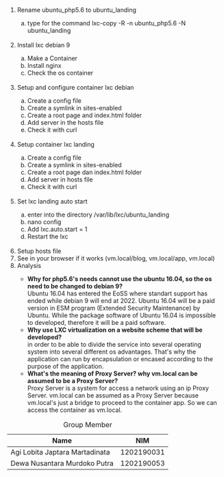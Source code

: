 <ol type="1">  
  <li>Rename ubuntu_php5.6 to ubuntu_landing</li>
  <img src="https://github.com/agisx/Container-LXC-Ubuntu20Server/blob/main/images/Soal%20Praktikum01/1.1.%20Rename%20Container%20Tanpa%20Clone.PNG?raw=true" alt="">
  <br>
  <ol type="a">  
    <li>type for the command lxc-copy -R -n ubuntu_php5.6 -N ubuntu_landing</li>
  </ol>
  <br>
  <li>Install lxc debian 9</li>
  <img src="https://github.com/agisx/Container-LXC-Ubuntu20Server/blob/main/images/Soal%20Praktikum01/0.1%20Debian%209%20info.PNG?raw=true" alt="">
  <ol type="a">  
    <li>Make a Container</li>
    <li>Install nginx</li>
    <li>Check the os container</li>
  </ol>
  <br>
  <li>Setup and configure container lxc debian</li>
  <img src="https://github.com/agisx/Container-LXC-Ubuntu20Server/blob/main/images/Soal%20Praktikum01/2.1.%20Config,%20Folder,%20and%20File.PNG?raw=true" alt="">
  <br>
  <img src="https://github.com/agisx/Container-LXC-Ubuntu20Server/blob/main/images/Soal%20Praktikum01/2.3.%20Folder%20root%20page%20Debian%209.PNG?raw=true" alt="">
  <br>
  <img src="https://github.com/agisx/Container-LXC-Ubuntu20Server/blob/main/images/Soal%20Praktikum01/2.5.%20Curl%20Debian%209%20APP%20PHP5.PNG?raw=true" alt="">
  <ol type="a">  
    <li>Create a config file</li>
    <li>Create a symlink in sites-enabled</li>
    <li>Create a root page and index.html folder</li>
    <li>Add server in the hosts file</li>
    <li>Check it with curl</li>
  </ol>
  <br>
  <li>Setup container lxc landing</li>
  <img src="https://github.com/agisx/Container-LXC-Ubuntu20Server/blob/main/images/Soal%20Praktikum01/4.1.%20Config,%20Folder,%20and%20File.PNG?raw=true" alt="">
  <br>
  <img src="https://github.com/agisx/Container-LXC-Ubuntu20Server/blob/main/images/Soal%20Praktikum01/4.3.%20Folder%20root%20page%20Ubuntu%20Landing.PNG?raw=true" alt="">
  <br>
  <img src="https://github.com/agisx/Container-LXC-Ubuntu20Server/blob/main/images/Soal%20Praktikum01/4.5.%20Curl%20Ubuntu%20Landing%20page.PNG?raw=true" alt="">
  <ol type="a">  
    <li>Create a config file</li>
    <li>Create a symlink in sites-enabled</li>
    <li>Create a root page dan index.html folder</li>
    <li>Add server in hosts file</li>
    <li>Check it with curl</li>
  </ol>
  <br>
  <li>Set lxc landing auto start</li>
  <img src="https://github.com/agisx/Container-LXC-Ubuntu20Server/blob/main/images/Soal%20Praktikum01/7.1.%20Auto%20start%20on%20landing%20page.PNG?raw=true" alt="">
  <ol type="a">  
    <li>enter into the directory /var/lib/lxc/ubuntu_landing</li>
    <li>nano config</li>
    <li>Add lxc.auto.start = 1</li>
    <li>Restart the lxc</li> 
  </ol>
  <br>
  <li>Setup hosts file</li>
  <img src="https://github.com/agisx/Container-LXC-Ubuntu20Server/blob/main/images/Soal%20Praktikum01/5.%20Host%20file%20in%20vm.PNG?raw=true" alt="">
  <br>
  <li>See in your browser if it works (vm.local/blog, vm.local/app, vm.local)</li>
  <img src="https://github.com/agisx/Container-LXC-Ubuntu20Server/blob/main/images/Soal%20Praktikum01/6.1.%20Check%20in%20windws%20browser.PNG?raw=true" alt="">
  <br>
  <li>Analysis</li>
  <ul>  
    <li><strong>Why for php5.6's needs cannot use the ubuntu 16.04, so the os need to be changed to debian 9?</strong></li>
    Ubuntu 16.04 has entered the EoSS where standart support has ended while debian 9 will end at 2022. Ubuntu 16.04 will be a paid version in ESM program (Extended Security Maintenance) by Ubuntu. While the package software of Ubuntu 16.04 is impossible to developed, therefore it will be a paid software. 
  <br>
    <li><strong>Why use LXC virtualization on a website scheme that will be developed?</strong></li>
    in order to be able to divide the service into several operating system into several different os advantages. That's why the application can run by encapsulation or encased according to the purpose of the application. 
  <br>
    <li><strong>What's the meaning of Proxy Server? why vm.local can be assumed to be a Proxy Server?</strong></li> 
   Proxy Server is a system for access a network using an ip Proxy Server. vm.local can be assumed as a Proxy Server because vm.local's just a bridge to proceed to the container app. So we can access the container as vm.local.
  </ul>
</ol>
<table>
  <caption>Group Member</caption>
  <thead>
    <tr>
      <th>Name</th>
      <th>NIM</th>
    </tr>
  </thead>
  <tbody>
    <tr>
      <td>Agi Lobita Japtara Martadinata</td>
      <td>1202190031</td>
    </tr>
    <tr>
      <td>Dewa Nusantara Murdoko Putra</td>
      <td>1202190053</td>
    </tr>
  </tbody>
</table>
